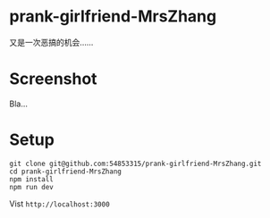 # prank-girlfriend-MrsZhang
又是一次恶搞的机会……

# Screenshot

Bla...

# Setup

```shell
git clone git@github.com:54853315/prank-girlfriend-MrsZhang.git
cd prank-girlfriend-MrsZhang
npm install
npm run dev
```

Vist `http://localhost:3000`